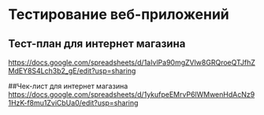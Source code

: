 # Тестирование веб-приложений

## Тест-план для интернет магазина
https://docs.google.com/spreadsheets/d/1aIvlPa90mgZVlw8GRQroeQTJfhZMdEY8S4Lch3b2_gE/edit?usp=sharing

##Чек-лист для интернет магазина
https://docs.google.com/spreadsheets/d/1ykufpeEMrvP6lWMwenHdAcNz91HzK-f8mu1ZviCbUa0/edit?usp=sharing
